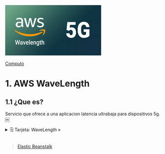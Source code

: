 ![Amazon WaveLength](../../00_assets/Computo/wavelength-logo.jpeg)

[Computo](../../01-Computo/)

# 1. AWS WaveLength

## 1.1 ¿Que es?

Servicio que ofrece a una aplicacion latencia ultrabaja para dispositivos 5g.
￼


<details>
<summary>🗒 Tarjeta: WaveLength »</summary>

| Definicion  |
| ---- |
| agregar algo |

</details>

<br/>

> [Elastic Beanstalk](../05-Administrador%20de%20Costos%20y%20Capacidades/beanstalk.md)

<br/>
